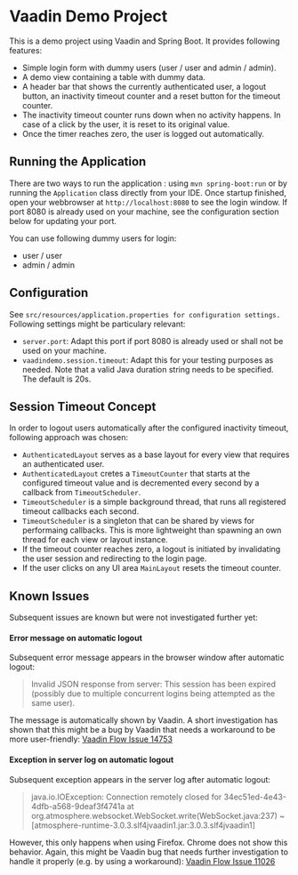 # Vaadin Demo Project

This is a demo project using Vaadin and Spring Boot. It provides following features:

* Simple login form with dummy users (user / user and admin / admin).
* A demo view containing a table with dummy data.
* A header bar that shows the currently authenticated user, a logout button, an inactivity timeout counter and a reset button for the timeout counter.
* The inactivity timeout counter runs down when no activity happens. In case of a click by the user, it is reset to its original value.
* Once the timer reaches zero, the user is logged out automatically.


## Running the Application

There are two ways to run the application :  using `mvn spring-boot:run` or by running the `Application` class directly from your IDE.
Once startup finished, open your webbrowser at `http://localhost:8080` to see the login window. If port 8080 is already used on your machine,
see the configuration section below for updating your port.

You can use following dummy users for login:
* user / user
* admin / admin


## Configuration

See `src/resources/application.properties for configuration settings.` Following settings might be particulary relevant:

* `server.port`: Adapt this port if port 8080 is already used or shall not be used on your machine.
* `vaadindemo.session.timeout`: Adapt this for your testing purposes as needed. Note that a valid Java duration string needs to be specified. The default is 20s.


## Session Timeout Concept

In order to logout users automatically after the configured inactivity timeout, following approach was chosen:

* `AuthenticatedLayout` serves as a base layout for every view that requires an authenticated user.
* `AuthenticatedLayout` cretes a `TimeoutCounter` that starts at the configured timeout value and is decremented every second by a callback from `TimeoutScheduler`.
* `TimeoutScheduler` is a simple background thread, that runs all registered timeout callbacks each second.
* `TimeoutScheduler` is a singleton that can be shared by views for performaing callbacks. This is more lightweight than spawning an own thread for each view or layout instance.
* If the timeout counter reaches zero, a logout is initiated by invalidating the user session and redirecting to the login page.
* If the user clicks on any UI area `MainLayout` resets the timeout counter.


## Known Issues

Subsequent issues are known but were not investigated further yet:

#### Error message on automatic logout

Subsequent error message appears in the browser window after automatic logout:
> Invalid JSON response from server: This session has been expired (possibly due to multiple concurrent logins being attempted as the same user).

The message is automatically shown by Vaadin. A short investigation has shown that this might be a bug by Vaadin that needs a workaround to be more
user-friendly: [Vaadin Flow Issue 14753](https://github.com/vaadin/flow/issues/14753)

#### Exception in server log on automatic logout

Subsequent exception appears in the server log after automatic logout:
> java.io.IOException: Connection remotely closed for 34ec51ed-4e43-4dfb-a568-9deaf3f4741a
>   at org.atmosphere.websocket.WebSocket.write(WebSocket.java:237) ~[atmosphere-runtime-3.0.3.slf4jvaadin1.jar:3.0.3.slf4jvaadin1]

However, this only happens when using Firefox. Chrome does not show this behavior. Again, this might be Vaadin bug that needs further investigation
to handle it properly (e.g. by using a workaround): [Vaadin Flow Issue 11026](https://github.com/vaadin/flow/issues/11026)
